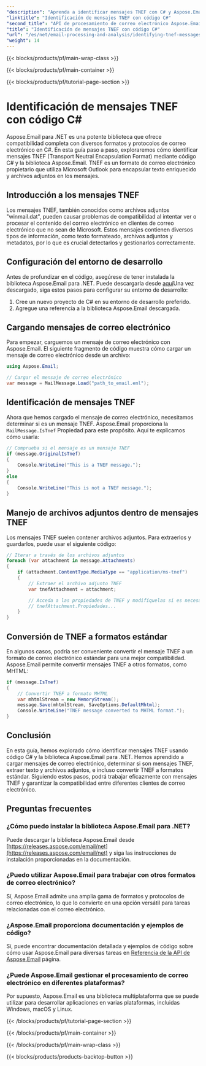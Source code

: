 ```yaml
---
"description": "Aprenda a identificar mensajes TNEF con C# y Aspose.Email para .NET. Incluye una guía paso a paso con código fuente y preguntas frecuentes."
"linktitle": "Identificación de mensajes TNEF con código C#"
"second_title": "API de procesamiento de correo electrónico Aspose.Email .NET"
"title": "Identificación de mensajes TNEF con código C#"
"url": "/es/net/email-processing-and-analysis/identifying-tnef-messages-with-csharp-code/"
"weight": 14
---
```


{{< blocks/products/pf/main-wrap-class >}}

{{< blocks/products/pf/main-container >}}

{{< blocks/products/pf/tutorial-page-section >}}

# Identificación de mensajes TNEF con código C#


Aspose.Email para .NET es una potente biblioteca que ofrece compatibilidad completa con diversos formatos y protocolos de correo electrónico en C#. En esta guía paso a paso, exploraremos cómo identificar mensajes TNEF (Transport Neutral Encapsulation Format) mediante código C# y la biblioteca Aspose.Email. TNEF es un formato de correo electrónico propietario que utiliza Microsoft Outlook para encapsular texto enriquecido y archivos adjuntos en los mensajes.

## Introducción a los mensajes TNEF

Los mensajes TNEF, también conocidos como archivos adjuntos "winmail.dat", pueden causar problemas de compatibilidad al intentar ver o procesar el contenido del correo electrónico en clientes de correo electrónico que no sean de Microsoft. Estos mensajes contienen diversos tipos de información, como texto formateado, archivos adjuntos y metadatos, por lo que es crucial detectarlos y gestionarlos correctamente.

## Configuración del entorno de desarrollo

Antes de profundizar en el código, asegúrese de tener instalada la biblioteca Aspose.Email para .NET. Puede descargarla desde [aquí](https://releases.aspose.com/email/net)Una vez descargado, siga estos pasos para configurar su entorno de desarrollo:

1. Cree un nuevo proyecto de C# en su entorno de desarrollo preferido.
2. Agregue una referencia a la biblioteca Aspose.Email descargada.

## Cargando mensajes de correo electrónico

Para empezar, carguemos un mensaje de correo electrónico con Aspose.Email. El siguiente fragmento de código muestra cómo cargar un mensaje de correo electrónico desde un archivo:

```csharp
using Aspose.Email;

// Cargar el mensaje de correo electrónico
var message = MailMessage.Load("path_to_email.eml");
```

## Identificación de mensajes TNEF

Ahora que hemos cargado el mensaje de correo electrónico, necesitamos determinar si es un mensaje TNEF. Aspose.Email proporciona la `MailMessage.IsTnef` Propiedad para este propósito. Aquí te explicamos cómo usarla:

```csharp
// Comprueba si el mensaje es un mensaje TNEF
if (message.OriginalIsTnef)
{
    Console.WriteLine("This is a TNEF message.");
}
else
{
    Console.WriteLine("This is not a TNEF message.");
}
```


## Manejo de archivos adjuntos dentro de mensajes TNEF

Los mensajes TNEF suelen contener archivos adjuntos. Para extraerlos y guardarlos, puede usar el siguiente código:

```csharp
// Iterar a través de los archivos adjuntos
foreach (var attachment in message.Attachments)
{
    if (attachment.ContentType.MediaType == "application/ms-tnef")
    {
        // Extraer el archivo adjunto TNEF
        var tnefAttachment = attachment;

        // Acceda a las propiedades de TNEF y modifíquelas si es necesario
        // tnefAttachment.Propiedades...
    }
}
```

## Conversión de TNEF a formatos estándar

En algunos casos, podría ser conveniente convertir el mensaje TNEF a un formato de correo electrónico estándar para una mejor compatibilidad. Aspose.Email permite convertir mensajes TNEF a otros formatos, como MHTML:

```csharp
if (message.IsTnef)
{
    // Convertir TNEF a formato MHTML
    var mhtmlStream = new MemoryStream();
    message.Save(mhtmlStream, SaveOptions.DefaultMhtml);
    Console.WriteLine("TNEF message converted to MHTML format.");
}
```

## Conclusión

En esta guía, hemos explorado cómo identificar mensajes TNEF usando código C# y la biblioteca Aspose.Email para .NET. Hemos aprendido a cargar mensajes de correo electrónico, determinar si son mensajes TNEF, extraer texto y archivos adjuntos, e incluso convertir TNEF a formatos estándar. Siguiendo estos pasos, podrá trabajar eficazmente con mensajes TNEF y garantizar la compatibilidad entre diferentes clientes de correo electrónico.


## Preguntas frecuentes

### ¿Cómo puedo instalar la biblioteca Aspose.Email para .NET?

Puede descargar la biblioteca Aspose.Email desde [https://releases.aspose.com/email/net](https://releases.aspose.com/email/net) y siga las instrucciones de instalación proporcionadas en la documentación.

### ¿Puedo utilizar Aspose.Email para trabajar con otros formatos de correo electrónico?

Sí, Aspose.Email admite una amplia gama de formatos y protocolos de correo electrónico, lo que lo convierte en una opción versátil para tareas relacionadas con el correo electrónico.

### ¿Aspose.Email proporciona documentación y ejemplos de código?

Sí, puede encontrar documentación detallada y ejemplos de código sobre cómo usar Aspose.Email para diversas tareas en [Referencia de la API de Aspose.Email](https://reference.aspose.com/email/net/) página.

### ¿Puede Aspose.Email gestionar el procesamiento de correo electrónico en diferentes plataformas?

Por supuesto, Aspose.Email es una biblioteca multiplataforma que se puede utilizar para desarrollar aplicaciones en varias plataformas, incluidas Windows, macOS y Linux.

{{< /blocks/products/pf/tutorial-page-section >}}

{{< /blocks/products/pf/main-container >}}

{{< /blocks/products/pf/main-wrap-class >}}

{{< blocks/products/products-backtop-button >}}